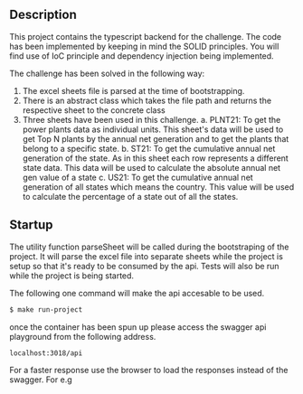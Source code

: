 ## Description

This project contains the typescript backend for the challenge. The code has been implemented by keeping
in mind the SOLID principles. You will find use of IoC principle and dependency injection being implemented.

The challenge has been solved in the following way:

1. The excel sheets file is parsed at the time of bootstrapping.
2. There is an abstract class which takes the file path and returns the respective sheet to the concrete class
3. Three sheets have been used in this challenge.
   a. PLNT21: To get the power plants data as individual units. This sheet's data will be used to get Top N plants by the annual net generation and to get the plants that belong to a specific state.
   b. ST21: To get the cumulative annual net generation of the state. As in this sheet each row represents a different state data. This data will be used to calculate the absolute annual net gen value of a state
   c. US21: To get the cumulative annual net generation of all states which means the country. This value will be used to calculate the percentage of a state out of all the states.

## Startup

The utility function parseSheet will be called during the bootstraping of the project. It will parse the excel file into separate sheets while the project is setup so that it's ready to be consumed by the api. Tests will also be run while the project is being started.

The following one command will make the api accesable to be used.

```bash
$ make run-project
```

once the container has been spun up please access the swagger api playground from the following address.

`localhost:3018/api`

For a faster response use the browser to load the responses instead of the swagger.
For e.g

[](http://localhost:3018/power-plants/top?count=10)
[](http://localhost:3018/power-plants/state/stats?state=ak)
[](http://localhost:3018/power-plants/state?state=ak)

